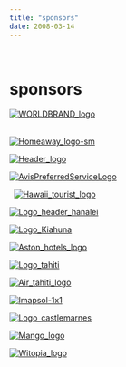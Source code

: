```yaml
---
title: "sponsors"
date: 2008-03-14
---
```


[  
](https://pub-ac94b3f306b24c0dba4238943c97f2e1.r2.dev/6a00e5502a95078833014e5f477681970c.jpg)

# sponsors

[](https://pub-ac94b3f306b24c0dba4238943c97f2e1.r2.dev/6a00e5502a95078833014e5f477681970c.jpg)[![WORLDBRAND_logo](https://pub-ac94b3f306b24c0dba4238943c97f2e1.r2.dev/6a00e5502a950788330147e29fc8c7970b.gif "WORLDBRAND_logo")  
](https://pub-ac94b3f306b24c0dba4238943c97f2e1.r2.dev/6a00e5502a950788330147e29fc8c7970b.gif)

             
[![Homeaway_logo-sm](https://pub-ac94b3f306b24c0dba4238943c97f2e1.r2.dev/6a00e5502a95078833014e862103a3970d.png "Homeaway_logo-sm")](https://pub-ac94b3f306b24c0dba4238943c97f2e1.r2.dev/6a00e5502a95078833014e862103a3970d.png)

  
  
[![Header_logo](https://pub-ac94b3f306b24c0dba4238943c97f2e1.r2.dev/6a00e5502a95078833014e5f44bfbf970c.gif "Header_logo")](https://pub-ac94b3f306b24c0dba4238943c97f2e1.r2.dev/6a00e5502a95078833014e5f44bfbf970c.gif)  
  
  
[![AvisPreferredServiceLogo](https://pub-ac94b3f306b24c0dba4238943c97f2e1.r2.dev/6a00e5502a950788330147e2a15ead970b.gif "AvisPreferredServiceLogo")](https://pub-ac94b3f306b24c0dba4238943c97f2e1.r2.dev/6a00e5502a950788330147e2a15ead970b.gif)  
  
  
  [![Hawaii_tourist_logo](https://pub-ac94b3f306b24c0dba4238943c97f2e1.r2.dev/6a00e5502a95078833014e8620e3ce970d.png "Hawaii_tourist_logo")](https://pub-ac94b3f306b24c0dba4238943c97f2e1.r2.dev/6a00e5502a95078833014e8620e3ce970d.png)

  
[![Logo_header_hanalei](https://pub-ac94b3f306b24c0dba4238943c97f2e1.r2.dev/6a00e5502a95078833014e861f779e970d.jpg "Logo_header_hanalei")](https://pub-ac94b3f306b24c0dba4238943c97f2e1.r2.dev/6a00e5502a95078833014e861f779e970d.jpg)

  
  
[![Logo_Kiahuna](https://pub-ac94b3f306b24c0dba4238943c97f2e1.r2.dev/6a00e5502a95078833014e5f44ca3b970c.gif "Logo_Kiahuna")](https://pub-ac94b3f306b24c0dba4238943c97f2e1.r2.dev/6a00e5502a95078833014e5f44ca3b970c.gif)  
  

[![Aston_hotels_logo](https://pub-ac94b3f306b24c0dba4238943c97f2e1.r2.dev/6a00e5502a95078833014e8620e874970d.png "Aston_hotels_logo")](https://pub-ac94b3f306b24c0dba4238943c97f2e1.r2.dev/6a00e5502a95078833014e8620e874970d.png)

  
  
  
[![Logo_tahiti](https://pub-ac94b3f306b24c0dba4238943c97f2e1.r2.dev/6a00e5502a950788330147e29fdb7c970b.gif "Logo_tahiti")](https://pub-ac94b3f306b24c0dba4238943c97f2e1.r2.dev/6a00e5502a950788330147e29fdb7c970b.gif)  
  

[![Air_tahiti_logo](https://pub-ac94b3f306b24c0dba4238943c97f2e1.r2.dev/6a00e5502a950788330147e2a14fd3970b.png "Air_tahiti_logo")](https://pub-ac94b3f306b24c0dba4238943c97f2e1.r2.dev/6a00e5502a950788330147e2a14fd3970b.png)

  
  

[![Imapsol-1x1](https://pub-ac94b3f306b24c0dba4238943c97f2e1.r2.dev/6a00e5502a95078833014e8620f3bc970d.gif "Imapsol-1x1")](https://pub-ac94b3f306b24c0dba4238943c97f2e1.r2.dev/6a00e5502a95078833014e8620f3bc970d.gif)

  
  
[![Logo_castlemarnes](https://pub-ac94b3f306b24c0dba4238943c97f2e1.r2.dev/6a00e5502a95078833014e8620f47f970d.gif "Logo_castlemarnes")](https://pub-ac94b3f306b24c0dba4238943c97f2e1.r2.dev/6a00e5502a95078833014e8620f47f970d.gif)

  
  
[![Mango_logo](https://pub-ac94b3f306b24c0dba4238943c97f2e1.r2.dev/6a00e5502a95078833014e8620f808970d.png "Mango_logo")](https://pub-ac94b3f306b24c0dba4238943c97f2e1.r2.dev/6a00e5502a95078833014e8620f808970d.png)

[![Witopia_logo](https://pub-ac94b3f306b24c0dba4238943c97f2e1.r2.dev/6a00e5502a95078833014e5f464c2d970c.gif "Witopia_logo")](https://pub-ac94b3f306b24c0dba4238943c97f2e1.r2.dev/6a00e5502a95078833014e5f464c2d970c.gif)
